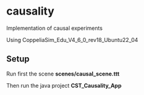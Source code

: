 # causality
Implementation of causal experiments

Using CoppeliaSim_Edu_V4_6_0_rev18_Ubuntu22_04

## Setup

Run first the scene **scenes/causal_scene.ttt**

Then run the java project  **CST_Causality_App**